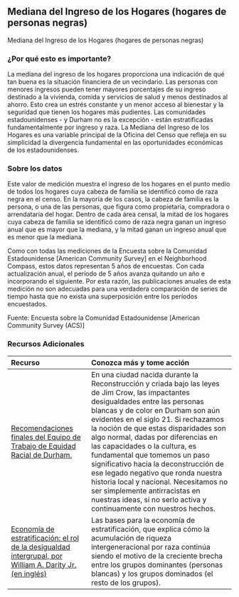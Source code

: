 ## Mediana del Ingreso de los Hogares (hogares de personas negras)
Mediana del Ingreso de los Hogares (hogares de personas negras)

### ¿Por qué esto es importante?
La mediana del ingreso de los hogares proporciona una indicación de qué tan buena es la situación financiera de un vecindario. Las personas con menores ingresos pueden tener mayores porcentajes de su ingreso destinado a la vivienda, comida y servicios de salud y menos destinados al ahorro. Esto crea un estrés constante y un menor acceso al bienestar y la seguridad que tienen los hogares más pudientes. Las comunidades estadounidenses - y Durham no es la excepción - están estratificadas fundamentalmente por ingreso y raza. La Mediana del Ingreso de los Hogares es una variable principal de la Oficina del Censo que refleja en su simplicidad la divergencia fundamental en las oportunidades económicas de los estadounidenses.

### Sobre los datos
Este valor de medición muestra el ingreso de los hogares en el punto medio de todos los hogares cuya cabeza de familia se identificó como de raza negra en el censo. En la mayoría de los casos, la cabeza de familia es la persona, o una de las personas, que figura como propietaria, compradora o arrendataria del hogar. Dentro de cada área censal, la mitad de los hogares cuya cabeza de familia se identificó como de raza negra ganan un ingreso anual que es mayor que la mediana, y la mitad ganan un ingreso anual que es menor que la mediana.

Como con todas las mediciones de la Encuesta sobre la Comunidad Estadounidense [American Community Survey] en el Neighborhood Compass, estos datos representan 5 años de encuestas. Con cada actualización anual, el período de 5 años avanza quitando un año e incorporando el siguiente. Por esta razón, las publicaciones anuales de esta medición no son adecuadas para una verdadera comparación de series de tiempo hasta que no exista una superposición entre los períodos encuestados.

Fuente: Encuesta sobre la Comunidad Estadounidense [American Community Survey (ACS)]


### Recursos Adicionales
|Recurso | Conozca más y tome acción  | 
|:--- | :--- |
|[Recomendaciones finales del Equipo de Trabajo de Equidad Racial de Durham.](https://durhamnc.gov/DocumentCenter/View/33255/Final-Report-RETF-Spanish_82020) | En una ciudad nacida durante la Reconstrucción y criada bajo las leyes de Jim Crow, las impactantes desigualdades entre las personas blancas y de color en Durham son aún evidentes en el siglo 21. Si rechazamos la noción de que estas disparidades son algo normal, dadas por diferencias en las capacidades o la cultura, es fundamental que tomemos un paso significativo hacia la deconstrucción de ese legado negativo que ronda nuestra historia local y nacional. Necesitamos no ser simplemente antirracistas en nuestras ideas, si no serlo activa y continuamente con nuestros hechos.
|[Economía de estratificación: el rol de la desigualdad intergrupal, por William A. Darity Jr. (en inglés)](https://www.researchgate.net/publication/226437749_Stratification_economics_The_role_of_intergroup_inequality) | Las bases para la economía de estratificación, que explica cómo la acumulación de riqueza intergeneracional por raza continúa siendo el motivo de la creciente brecha entre los grupos dominantes (personas blancas) y los grupos dominados (el resto de los grupos).